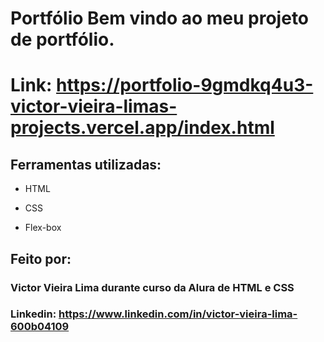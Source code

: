 
# Portfólio Bem vindo ao meu projeto de portfólio.
# Link: https://portfolio-9gmdkq4u3-victor-vieira-limas-projects.vercel.app/index.html

## Ferramentas utilizadas:

* HTML

* CSS

* Flex-box

## Feito por:

### Victor Vieira Lima durante curso da Alura de HTML e CSS

### Linkedin: https://www.linkedin.com/in/victor-vieira-lima-600b04109


